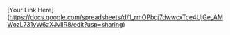 [Your Link Here] (https://docs.google.com/spreadsheets/d/1_rmOPbqj7dwwcxTce4UjGe_AMWozL731yW6zXJvIiR8/edit?usp=sharing)
